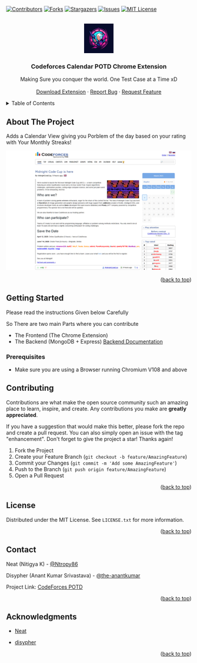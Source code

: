 <div id="top"></div>

[![Contributors][contributors-shield]][contributors-url]
[![Forks][forks-shield]][forks-url]
[![Stargazers][stars-shield]][stars-url]
[![Issues][issues-shield]][issues-url]
[![MIT License][license-shield]][license-url]

<!-- PROJECT LOGO -->
<br />
<div align="center">
  <a href="https://github.com/Ntropy86/Codeforces-Calendar">
    <img src="./icon.png" alt="Logo" width="80" height="80">
  </a>

<h3 align="center">Codeforces Calendar POTD Chrome Extension</h3>

  <p align="center">
    Making Sure you conquer the world. One Test Case at a Time xD
    <br />
    <br />
    <a href="https://chromewebstore.google.com/detail/kdpcekneldcnkajbmabmfgdpcdjdmcfd?utm_source=item-share-cp">Download Extension</a>
    ·
    <a href="https://github.com/Ntropy86/Codeforces-Calendar/issues">Report Bug</a>
    ·
    <a href="https://github.com/Ntropy86/Codeforces-Calendar/issues">Request Feature</a>
  </p>
</div>

<!-- TABLE OF CONTENTS -->
<details>
  <summary>Table of Contents</summary>
  <ol>
    <li>
      <a href="#about-the-project">About The Project</a>
      <ul>
        <li><a href="#built-with">Built With</a></li>
      </ul>
    </li>
    <li>
      <a href="#getting-started">Getting Started</a>
      <ul>
        <li><a href="#prerequisites">Prerequisites</a></li>
        <li><a href="#installation">Installation</a></li>
      </ul>
    </li>
    <li><a href="#usage">Usage</a></li>
    <li><a href="#roadmap">Roadmap</a></li>
    <li><a href="#contributing">Contributing</a></li>
    <li><a href="#license">License</a></li>
    <li><a href="#contact">Contact</a></li>
    <li><a href="#acknowledgments">Acknowledgments</a></li>
  </ol>
</details>

<!-- ABOUT THE PROJECT -->

## About The Project
Adds a Calendar View giving you Porblem of the day based on your rating with Your Monthly Streaks!

<img src='./demo_image.png'>

<p align="right">(<a href="#top">back to top</a>)</p>

<!-- ### Built With -->

<!--
-   [Next.js](https://nextjs.org/)
-   [React.js](https://reactjs.org/)
-   [Vue.js](https://vuejs.org/)
-   [Angular](https://angular.io/)
-   [Svelte](https://svelte.dev/)
-   [Laravel](https://laravel.com)
-   [Bootstrap](https://getbootstrap.com)
-   [JQuery](https://jquery.com) -->

<!-- <p align="right">(<a href="#top">back to top</a>)</p> -->

<!-- GETTING STARTED -->
## Getting Started

Please read the instructions Given below Carefully 

So There are two main Parts where you can contribute
- The Frontend (The Chrome Extension)
- The Backend (MongoDB + Express) [Backend Documentation](./Dev.md)

### Prerequisites

- Make sure you are using a Browser running Chromium V108 and above

<!-- CONTRIBUTING -->

## Contributing

Contributions are what make the open source community such an amazing place to learn, inspire, and create. Any contributions you make are **greatly appreciated**.

If you have a suggestion that would make this better, please fork the repo and create a pull request. You can also simply open an issue with the tag "enhancement".
Don't forget to give the project a star! Thanks again!

1. Fork the Project
2. Create your Feature Branch (`git checkout -b feature/AmazingFeature`)
3. Commit your Changes (`git commit -m 'Add some AmazingFeature'`)
4. Push to the Branch (`git push origin feature/AmazingFeature`)
5. Open a Pull Request

<p align="right">(<a href="#top">back to top</a>)</p>

<!-- LICENSE -->

## License

Distributed under the MIT License. See `LICENSE.txt` for more information.

<p align="right">(<a href="#top">back to top</a>)</p>

<!-- CONTACT -->

## Contact

Neat (Nitigya K) - [@Ntropy86](https://twitter.com/Ntropy86) 


Disypher (Anant Kumar Srivastava) - [@the-anantkumar](https://www.linkedin.com/in/anant-kumar-srivastava-65223a5b/)


Project Link: [CodeForces POTD](https://github.com/Ntropy86/Codeforces-Calendar)

<p align="right">(<a href="#top">back to top</a>)</p>

<!-- ACKNOWLEDGMENTS -->

## Acknowledgments

-   [Neat](https://github.com/Ntropy86)

-   [disypher](https://github.com/the-anantkumar)

<p align="right">(<a href="#top">back to top</a>)</p>

<!-- MARKDOWN LINKS & IMAGES -->

[contributors-shield]: https://img.shields.io/github/contributors/Ntropy86/CF.svg?style=for-the-badge
[contributors-url]: https://github.com/Ntropy86/Codeforces-Calendar/graphs/contributors
[forks-shield]: https://img.shields.io/github/forks/Ntropy86/Codeforces-Calendar.svg?style=for-the-badge
[forks-url]: https://github.com/Ntropy86/Codeforces-Calendar/network/members
[stars-shield]: https://img.shields.io/github/stars/Ntropy86/Codeforces-Calendar.svg?style=for-the-badge
[stars-url]: https://github.com/Ntropy86/Codeforces-Calendar/stargazers
[issues-shield]: https://img.shields.io/github/issues/Ntropy86/Codeforces-Calendar.svg?style=for-the-badge
[issues-url]: https://github.com/Ntropy86/Codeforces-Calendar/issues
[license-shield]: https://img.shields.io/github/license/Ntropy86/Codeforces-Calendar.svg?style=for-the-badge
[license-url]: https://github.com/Ntropy86/Codeforces-Calendar/blob/master/LICENSE.txt
[linkedin-shield]: https://img.shields.io/badge/-LinkedIn-black.svg?style=for-the-badge&logo=linkedin&colorB=555
[linkedin-url]: https://linkedin.com/in/nitigyak
[product-screenshot]: images/screenshot.png
